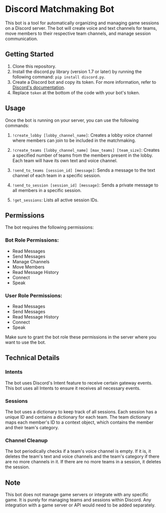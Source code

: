# Discord Matchmaking Bot

This bot is a tool for automatically organizing and managing game sessions on a Discord server. The bot will create voice and text channels for teams, move members to their respective team channels, and manage session communication.

## Getting Started

1. Clone this repository.
2. Install the discord.py library (version 1.7 or later) by running the following command: `pip install discord.py`.
3. Create a Discord bot and copy its token. For more information, refer to [Discord's documentation](https://discord.com/developers/docs/intro).
4. Replace `token` at the bottom of the code with your bot's token.

## Usage

Once the bot is running on your server, you can use the following commands:

1. `!create_lobby [lobby_channel_name]`: Creates a lobby voice channel where members can join to be included in the matchmaking.

2. `!create_teams [lobby_channel_name] [max_teams] [team_size]`: Creates a specified number of teams from the members present in the lobby. Each team will have its own text and voice channel.

3. `!send_to_teams [session_id] [message]`: Sends a message to the text channel of each team in a specific session.

4. `!send_to_session [session_id] [message]`: Sends a private message to all members in a specific session.

5. `!get_sessions`: Lists all active session IDs.

## Permissions

The bot requires the following permissions:

### Bot Role Permissions:

- Read Messages
- Send Messages
- Manage Channels
- Move Members
- Read Message History
- Connect
- Speak

### User Role Permissions:

- Read Messages
- Send Messages
- Read Message History
- Connect
- Speak

Make sure to grant the bot role these permissions in the server where you want to use the bot.

## Technical Details

### Intents

The bot uses Discord's Intent feature to receive certain gateway events. This bot uses all Intents to ensure it receives all necessary events.

### Sessions

The bot uses a dictionary to keep track of all sessions. Each session has a unique ID and contains a dictionary for each team. The team dictionary maps each member's ID to a context object, which contains the member and their team's category.

### Channel Cleanup

The bot periodically checks if a team's voice channel is empty. If it is, it deletes the team's text and voice channels and the team's category if there are no more channels in it. If there are no more teams in a session, it deletes the session.

## Note

This bot does not manage game servers or integrate with any specific game. It is purely for managing teams and sessions within Discord. Any integration with a game server or API would need to be added separately.
